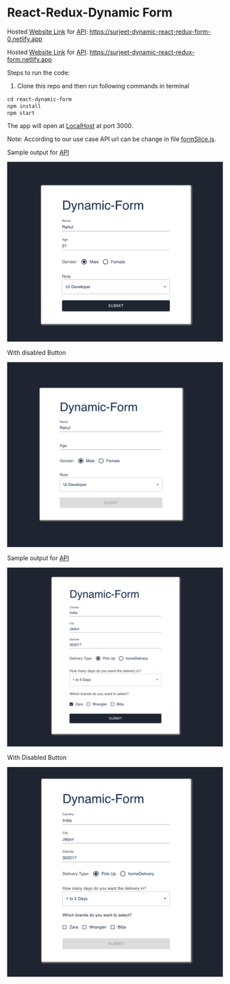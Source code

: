 # React-Redux-Dynamic Form

Hosted [Website Link](https://surjeet-dynamic-react-redux-form-0.netlify.app/) for [API](https://run.mocky.io/v3/a55c4590-c635-49af-a01f-7ee2e6a85669): https://surjeet-dynamic-react-redux-form-0.netlify.app

Hosted [Website Link](https://surjeet-dynamic-react-redux-form.netlify.app/) for [API](https://run.mocky.io/v3/7ec8da10-b0ee-4016-86a0-100925968a0c): https://surjeet-dynamic-react-redux-form.netlify.app

Steps to run the code:

1. Clone this repo and then run following commands in terminal

```
cd react-dynamic-form
npm install
npm start
```

The app will open at [LocalHost](http://localhost:3000) at port 3000.

Note: According to our use case API url can be change in file [formSlice.js](./react-dynamic-form/src/store/formSlice.js).

Sample output for [API](https://run.mocky.io/v3/a55c4590-c635-49af-a01f-7ee2e6a85669)

![1678132477679](image/README/1678132477679.png)

With disabled Button

![1678132517608](image/README/1678132517608.png)

Sample output for [API](https://run.mocky.io/v3/7ec8da10-b0ee-4016-86a0-100925968a0c)

![1678132233574](image/README/1678132233574.png)

With Disabled Button

![1678132274610](image/README/1678132274610.png)
